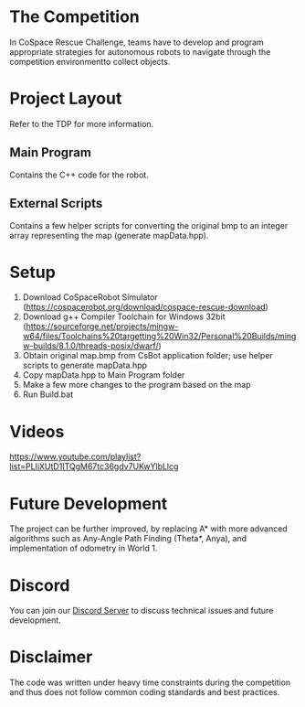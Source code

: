 # The Competition
In CoSpace Rescue Challenge, teams have to develop and program appropriate strategies for autonomous robots to navigate through the competition environmentto collect objects.

# Project Layout
Refer to the TDP for more information.
## Main Program
Contains the C++ code for the robot.

## External Scripts
Contains a few helper scripts for converting the original bmp to an integer array representing the map (generate mapData.hpp).

# Setup
1. Download CoSpaceRobot Simulator (https://cospacerobot.org/download/cospace-rescue-download)
2. Download g++ Compiler Toolchain for Windows 32bit (https://sourceforge.net/projects/mingw-w64/files/Toolchains%20targetting%20Win32/Personal%20Builds/mingw-builds/8.1.0/threads-posix/dwarf/)
3. Obtain original map.bmp from CsBot application folder; use helper scripts to generate mapData.hpp
4. Copy mapData.hpp to Main Program folder 
5. Make a few more changes to the program based on the map
6. Run Build.bat

# Videos
https://www.youtube.com/playlist?list=PLIiXUtD1ITQgM67tc36gdv7UKwYlbLlcg

# Future Development
The project can be further improved, by replacing A* with more advanced algorithms such as Any-Angle Path Finding (Theta*, Anya), and implementation of odometry in World 1.

# Discord
You can join our [Discord Server](https://discord.gg/sagtrca) to discuss technical issues and future development.

# Disclaimer
The code was written under heavy time constraints during the competition and thus does not follow common coding standards and best practices.
